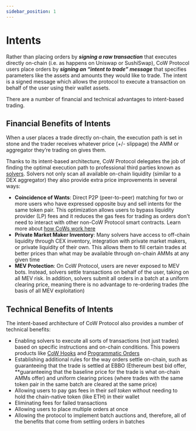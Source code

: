 ```yaml
---
sidebar_position: 1
---
```


# Intents

Rather than placing orders by ***signing a raw transaction*** that executes directly on-chain (i.e. as happens on Uniswap or SushiSwap), CoW Protocol users place orders by ***signing an “intent to trade” message*** that specifies parameters like the assets and amounts they would like to trade. The intent is a signed message which allows the protocol to execute a transaction on behalf of the user using their wallet assets. 

There are a number of financial and technical advantages to intent-based trading.

## Financial Benefits of Intents

When a user places a trade directly on-chain, the execution path is set in stone and the trader receives whatever price (+/- slippage) the AMM or aggregator they’re trading on gives them. 

Thanks to its intent-based architecture, CoW Protocol delegates the job of finding the optimal execution path to professional third parties known as [solvers](cow-protocol/concepts/introduction/solvers). Solvers not only scan all available on-chain liquidity (similar to a DEX aggregator) they also provide extra price improvements in several ways:

- **Coincidence of Wants**: Direct P2P (peer-to-peer) matching for two or more users who have expressed opposite buy and sell intents for the same token pair. This optimization allows users to bypass liquidity provider (LP) fees and it reduces the gas fees for trading as orders don't need to interact with other non-CoW Protocol smart contracts. Learn more about [how CoWs work here](cow-protocol/concepts/how-it-works/coincidence-of-wants)
- **Private Market Maker Inventory**: Many solvers have access to off-chain liquidity through CEX inventory, integration with private market makers, or private liquidity of their own. This allows them to fill certain trades at better prices than what may be available through on-chain AMMs at any given time
- ****************************MEV Protection****************************: On CoW Protocol, users are never exposed to MEV bots. Instead, solvers settle transactions on behalf of the user, taking on all MEV risk. In addition, solvers submit all orders in a batch at a uniform clearing price, meaning there is no advantage to re-ordering trades (the basis of all MEV exploitation)

## Technical Benefits of Intents

The intent-based architecture of CoW Protocol also provides a number of technical benefits: 

- Enabling solvers to execute all sorts of transactions (not just trades) based on specific instructions and on-chain conditions. This powers products like [CoW Hooks](cow-protocol/concepts/order-types/cow-hooks) and [Programmatic Orders](cow-protocol/concepts/order-types/programmatic-orders)
- Establishing additional rules for the way orders settle on-chain, such as guaranteeing that the trade is settled at EBBO (Ethereum best bid offer, **guaranteeing that the baseline price for the trade is what on-chain AMMs offer) and uniform clearing prices (where trades with the same token pair in the same batch are cleared at the same price)
- Allowing users to pay gas fees in their *sell token* without needing to hold the chain-native token (like ETH) in their wallet
- Eliminating fees for failed transactions
- Allowing users to place multiple orders at once
- Allowing the protocol to implement batch auctions and, therefore, all of the benefits that come from settling orders in batches

